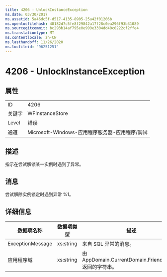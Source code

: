 ```yaml
---
title: 4206 - UnlockInstanceException
ms.date: 03/30/2017
ms.assetid: 5a46dc5f-d517-4135-8905-25a42f01206b
ms.openlocfilehash: 48182d7c5fe8f29842a17f28c0ea296f93b31089
ms.sourcegitcommit: bc293b14af795e0e999e3304dd40c0222cf2ffe4
ms.translationtype: MT
ms.contentlocale: zh-CN
ms.lasthandoff: 11/26/2020
ms.locfileid: "96251251"
---
```

# <a name="4206---unlockinstanceexception"></a>4206 - UnlockInstanceException

## <a name="properties"></a>属性  
  
|||  
|-|-|  
|ID|4206|  
|关键字|WFInstanceStore|  
|Level|错误|  
|通道|Microsoft-Windows-应用程序服务器-应用程序/调试|  
  
## <a name="description"></a>描述  

 指示在尝试解锁某一实例时遇到了异常。  
  
## <a name="message"></a>消息  

 尝试解除实例锁定时遇到异常 %1。  
  
## <a name="details"></a>详细信息  
  
|数据项名称|数据项类型|描述|  
|--------------------|--------------------|-----------------|  
|ExceptionMessage|xs:string|来自 SQL 异常的消息。|  
|应用程序域|xs:string|由 AppDomain.CurrentDomain.FriendlyName 返回的字符串。|
